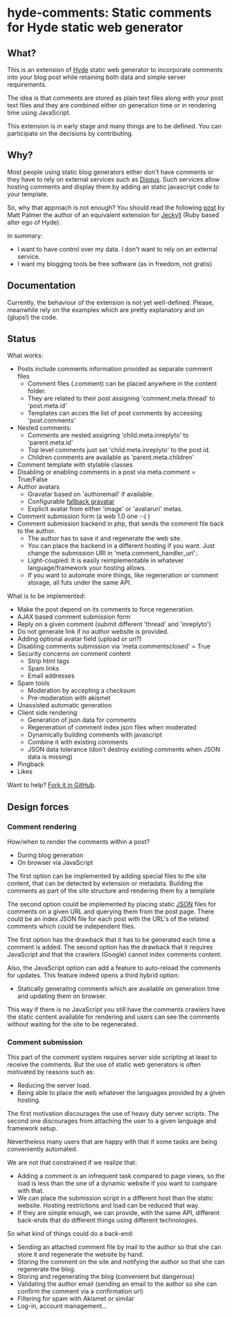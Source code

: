 hyde-comments: Static comments for Hyde static web generator
============================================================

What?
-----

This is an extension of [Hyde] static web generator to incorporate
comments into your blog post while retaining both data and
simple server requirements.

The idea is that comments are stored as plain text files along
with your post text files and they are combined either on
generation time or in rendering time using JavaScript.

This extension is in early stage and many things are to be defined.
You can participate on the decisions by contributing.

Why?
----

Most people using static blog generators either don't have comments
or they have to rely on external services such as [Disqus].
Such services allow hosting comments and display them by
adding an static javascript code to your template.

So, why that approach is not enough?
You should read the following [post][JeckyllStaticCommentsPost] by Matt Palmer
the author of an equivalent extension for [Jeckyll][Jeckyll] (Ruby based alter ego of Hyde).

In summary:

* I want to have control over my data. I don't want to rely on an external service.
* I want my blogging tools be free software (as in freedom, not gratis)

Documentation
-------------

Currently, the behaviour of the extension is not yet well-defined.
Please, meanwhile rely on the examples which are pretty explanatory and on (glups!) the code.

Status
------

What works:

- Posts include comments information provided as separate comment files
	- Comment files (.comment) can be placed anywhere in the content folder.
	- They are related to their post assigning 'comment.meta.thread' to 'post.meta.id'
	- Templates can acces the list of post comments by accessing 'post.comments'
- Nested comments:
	- Comments are nested assigning 'child.meta.inreplyto' to 'parent.meta.id'
	- Top level comments just set 'child.meta.inreplyto' to the post id.
	- Children comments are available as 'parent.meta.children'
- Comment template with stylable classes
- Disabling or enabling comments in a post via meta.comment = True/False
- Author avatars
	- Gravatar based on 'authoremail' if available.
	- Configurable [fallback gravatar](http://en.gravatar.com/site/implement/images/)
	- Explicit avatar from either 'image' or 'avataruri' metas.
- Comment submission form (a web 1.0 one :-( )
- Comment submission backend in php, that sends the comment file back to the author.
	- The author has to save it and regenerate the web site.
	- You can place the backend in a different hosting if you want. Just change the submission URI in 'meta.comment_handler_uri':.
	- Light-coupled: It is easily reimplementable in whatever language/framework your hosting allows.
	- If you want to automate more things, like regeneration or comment storage, all futs under the same API.


What is to be implemented:

- Make the post depend on its comments to force regeneration.
- AJAX based comment submission form
- Reply on a given comment (submit different 'thread' and 'inreplyto')
- Do not generate link if no author website is provided.
- Adding optional avatar field (upload or uri?)
- Disabling comments submission via 'meta.commentsclosed' = True
- Security concerns on comment content
	- Strip html tags
	- Spam links
	- Email addresses
- Spam tools
	- Moderation by accepting a checksum
	- Pre-moderation with akismet
- Unassisted automatic generation
- Client side rendering
	- Generation of json data for comments
	- Regeneration of comment index json files when moderated
	- Dynamically building comments with javascript
	- Combine it with existing comments
	- JSON data tolerance (don't destroy existing comments when JSON data is missing)
- Pingback
- Likes

Want to help? [Fork it in GitHub][GitHupHydeComments].

Design forces
-------------

### Comment rendering

How/when to render the comments within a post?

* During blog generation
* On browser via JavaScript

The first option can be implemented by adding special files to the site content,
that can be detected by extension or metadata.
Building the comments as part of the site structure
and rendering them by a template

The second option could be implemented
by placing static [JSON] files for comments on a given URL
and querying them from the post page.
There could be an index JSON file for each post with the URL's of the related comments which could be independent files.

The first option has the drawback that it has to be generated each time a comment is added.
The second option has the drawback that it requires JavaScript and that the crawlers (Google) cannot index comments content.

Also, the JavaScript option can add a feature to auto-reload the comments for updates.
This feature indeed opens a third hybrid option:

* Statically generating comments which are available on generation time and updating them on browser.

This way if there is no JavaScript you still have the comments
crawlers have the static content available for rendering
and users can see the comments without waiting for the site to be regenerated.

### Comment submission

This part of the comment system requires server side scripting at least to receive the comments.
But the use of static web generators is often motivated by reasons such as:

* Reducing the server load.
* Being able to place the web whatever the languages provided by a given hosting.

The first motivation discourages the use of heavy duty server scripts.
The second one discourages from attaching the user to a given language and framework setup.

Nevertheless many users that are happy with that if some tasks are being conveniently automated.

We are not that constrained if we realize that:

- Adding a comment is an infrequent task compared to page views, so the load is less than the one of a dynamic website if you want to compare with that.
- We can place the submission script in a different host than the static website. Hosting restrictions and load can be reduced that way.
- If they are simple enough, we can provide, with the same API, different back-ends that do different things using different technologies.

So what kind of things could do a back-end:

- Sending an attached comment file by mail to the author so that she can store it and regenerate the website by hand.
- Storing the comment on the site and notifying the author so that she can regenerate the blog.
- Storing and regenerating the blog (convenient but dangerous)
- Validating the author email (sending an email to the author so she can confirm the comment via a confirmation url)
- Filtering for spam with Akismet or similar
- Log-in, account management...



[Hyde]: http://ringce.com/hyde
[Disqus]: http://disqus
[JeckyllStaticCommentsPost]: http://hezmatt.org/~mpalmer/blog/2011/07/19/static-comments-in-jekyll.html
[Jeckyll]: http://jekyllrb.com/
[JSON]: http://json.org
[GitHupHydeComments]: https://github.com/vokimon/hyde-comments



